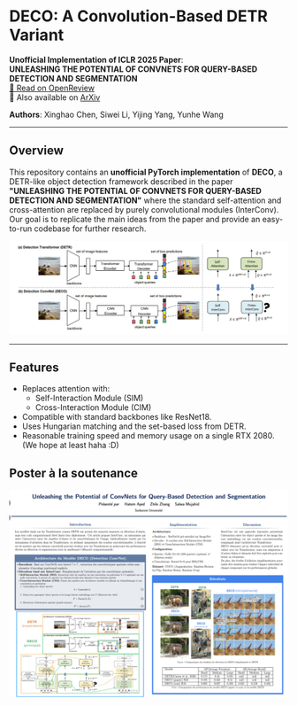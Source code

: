 # DECO: A Convolution-Based DETR Variant

**Unofficial Implementation of ICLR 2025 Paper**:  
**UNLEASHING THE POTENTIAL OF CONVNETS FOR QUERY-BASED DETECTION AND SEGMENTATION**  
[📄 Read on OpenReview](https://openreview.net/forum?id=TWRhLAN5rz)  
🔎 Also available on [ArXiv](https://arxiv.org/abs/2312.13735)

**Authors**: Xinghao Chen, Siwei Li, Yijing Yang, Yunhe Wang

---

## Overview

This repository contains an **unofficial PyTorch implementation** of **DECO**, a DETR-like object detection framework described in the paper **"UNLEASHING THE POTENTIAL OF CONVNETS FOR QUERY-BASED DETECTION AND SEGMENTATION"** where the standard self-attention and cross-attention are replaced by purely convolutional modules (InterConv). Our goal is to replicate the main ideas from the paper and provide an easy-to-run codebase for further research.

<p align="center">
<img src="docs/deco_arch.png" width="600">
</p>

 --- 

## Features
- Replaces attention with:
  - Self-Interaction Module (SIM)
  - Cross-Interaction Module (CIM)
- Compatible with standard backbones like ResNet18.
- Uses Hungarian matching and the set-based loss from DETR.
- Reasonable training speed and memory usage on a single RTX 2080. (We hope at least haha :D)

## Poster à la soutenance
<p align="center">
<img src="Poster-Soutenance/deco-poster.png" width="600">
</p>


